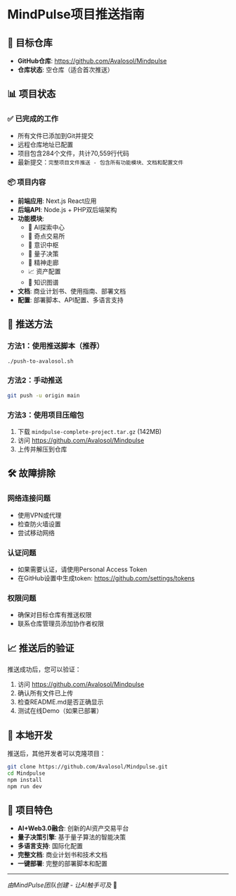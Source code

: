 # MindPulse项目推送指南

## 🎯 目标仓库
- **GitHub仓库**: https://github.com/Avalosol/Mindpulse
- **仓库状态**: 空仓库（适合首次推送）

## 📊 项目状态

### ✅ 已完成的工作
- 所有文件已添加到Git并提交
- 远程仓库地址已配置
- 项目包含284个文件，共计70,559行代码
- 最新提交：`完整项目文件推送 - 包含所有功能模块、文档和配置文件`

### 📦 项目内容
- **前端应用**: Next.js React应用
- **后端API**: Node.js + PHP双后端架构
- **功能模块**: 
  - 🤖 AI探索中心
  - 💎 奇点交易所
  - 🧠 意识中枢
  - 🔮 量子决策
  - 🌟 精神走廊
  - 📈 资产配置
  - 🔗 知识图谱
- **文档**: 商业计划书、使用指南、部署文档
- **配置**: 部署脚本、API配置、多语言支持

## 🚀 推送方法

### 方法1：使用推送脚本（推荐）
```bash
./push-to-avalosol.sh
```

### 方法2：手动推送
```bash
git push -u origin main
```

### 方法3：使用项目压缩包
1. 下载 `mindpulse-complete-project.tar.gz` (142MB)
2. 访问 https://github.com/Avalosol/Mindpulse
3. 上传并解压到仓库

## 🛠️ 故障排除

### 网络连接问题
- 使用VPN或代理
- 检查防火墙设置
- 尝试移动网络

### 认证问题
- 如果需要认证，请使用Personal Access Token
- 在GitHub设置中生成token: https://github.com/settings/tokens

### 权限问题
- 确保对目标仓库有推送权限
- 联系仓库管理员添加协作者权限

## 📈 推送后的验证

推送成功后，您可以验证：
1. 访问 https://github.com/Avalosol/Mindpulse
2. 确认所有文件已上传
3. 检查README.md是否正确显示
4. 测试在线Demo（如果已部署）

## 🔧 本地开发

推送后，其他开发者可以克隆项目：
```bash
git clone https://github.com/Avalosol/Mindpulse.git
cd Mindpulse
npm install
npm run dev
```

## 🎉 项目特色

- **AI+Web3.0融合**: 创新的AI资产交易平台
- **量子决策引擎**: 基于量子算法的智能决策
- **多语言支持**: 国际化配置
- **完整文档**: 商业计划书和技术文档
- **一键部署**: 完整的部署脚本和配置

---

*由MindPulse团队创建 - 让AI触手可及* 🚀 